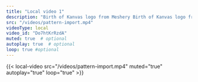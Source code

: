 ```yaml
---
title: "Local video 1"
description: "Birth of Kanvas logo from Meshery Birth of Kanvas logo from Meshery"
src: "/videos/pattern-import.mp4"
videoType: local
video_id: "Do7htKrRzdA"
muted: true  # optional
autoplay: true  # optional
loop: true #optional
---
```


{{< local-video src="/videos/pattern-import.mp4" muted="true" autoplay="true" loop="true" >}}
